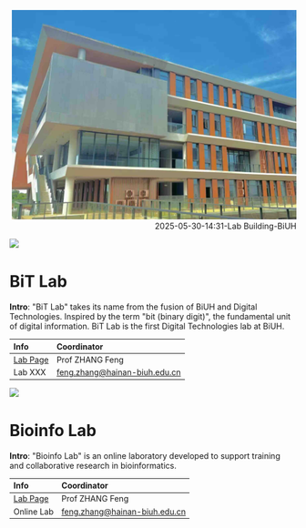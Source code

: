 
<p align="right">
  <img src="/img/20250530_biuh_lab_small.jpeg" width="500">
  <br>
  2025-05-30-14:31-Lab Building-BiUH
</p>


<img src="https://fzhang.bioinfo-lab.com/img/white.png" height="50">


# BiT Lab

<b>Intro</b>: "BiT Lab" takes its name from the fusion of BiUH and Digital Technologies. 
Inspired by the term "bit (binary digit)", the fundamental unit of digital information.
BiT Lab is the first Digital Technologies lab at BiUH.

| Info | Coordinator |
|:---------|:---------|
| [Lab Page](/BiT_Lab) | Prof ZHANG Feng |
| Lab XXX | feng.zhang@hainan-biuh.edu.cn |


<img src="https://fzhang.bioinfo-lab.com/img/white.png" height="50">


# Bioinfo Lab

<b>Intro</b>: "Bioinfo Lab" is an online laboratory developed to support training and collaborative research in bioinformatics.

| Info | Coordinator |
|:---------|:---------|
| [Lab Page](https://www.bioinfo-lab.com/) | Prof ZHANG Feng |
| Online Lab | feng.zhang@hainan-biuh.edu.cn |





<br><br><br><br><br>
<br><br><br><br><br>
<br><br><br><br><br>
<br><br><br><br><br>
<br><br><br><br><br>




